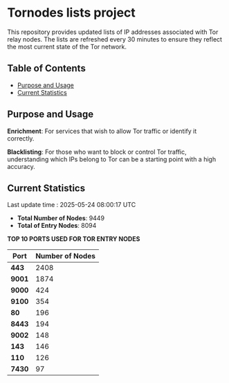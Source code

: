 # Tornodes lists project

This repository provides updated lists of IP addresses associated with Tor relay nodes. The lists are refreshed every 30 minutes to ensure they reflect the most current state of the Tor network.

## Table of Contents

- [Purpose and Usage](#purpose-and-usage)
- [Current Statistics](#current-statistics)


## Purpose and Usage

**Enrichment**: For services that wish to allow Tor traffic or identify it correctly.

**Blacklisting**: For those who want to block or control Tor traffic, understanding which IPs belong to Tor can be a starting point with a high accuracy.

## Current Statistics

Last update time : 2025-05-24 08:00:17 UTC

- **Total Number of Nodes**: 9449
- **Total of Entry Nodes**: 8094

**TOP 10 PORTS USED FOR TOR ENTRY NODES**

| **Port** | **Number of Nodes** |
|------|-----------------|
| **443**   | 2408  |
| **9001**   | 1874  |
| **9000**   | 424  |
| **9100**   | 354  |
| **80**   | 196  |
| **8443**   | 194  |
| **9002**   | 148  |
| **143**   | 146  |
| **110**   | 126  |
| **7430**   | 97  |

